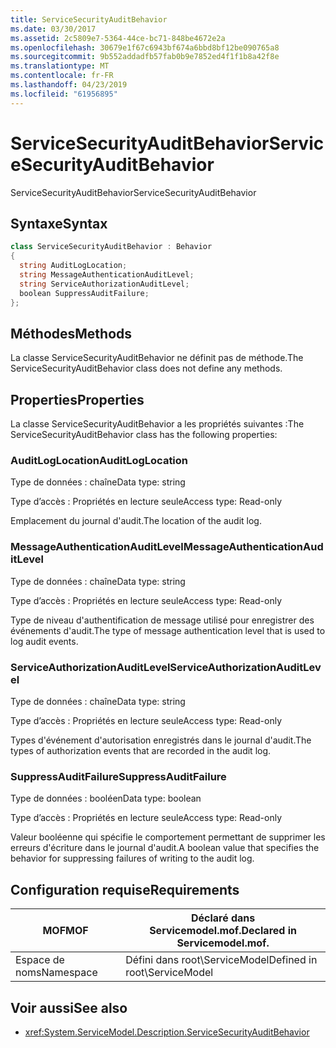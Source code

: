 ```yaml
---
title: ServiceSecurityAuditBehavior
ms.date: 03/30/2017
ms.assetid: 2c5809e7-5364-44ce-bc71-848be4672e2a
ms.openlocfilehash: 30679e1f67c6943bf674a6bbd8bf12be090765a8
ms.sourcegitcommit: 9b552addadfb57fab0b9e7852ed4f1f1b8a42f8e
ms.translationtype: MT
ms.contentlocale: fr-FR
ms.lasthandoff: 04/23/2019
ms.locfileid: "61956895"
---
```

# <a name="servicesecurityauditbehavior"></a><span data-ttu-id="dbf91-102">ServiceSecurityAuditBehavior</span><span class="sxs-lookup"><span data-stu-id="dbf91-102">ServiceSecurityAuditBehavior</span></span>
<span data-ttu-id="dbf91-103">ServiceSecurityAuditBehavior</span><span class="sxs-lookup"><span data-stu-id="dbf91-103">ServiceSecurityAuditBehavior</span></span>  
  
## <a name="syntax"></a><span data-ttu-id="dbf91-104">Syntaxe</span><span class="sxs-lookup"><span data-stu-id="dbf91-104">Syntax</span></span>  
  
```csharp  
class ServiceSecurityAuditBehavior : Behavior  
{  
  string AuditLogLocation;  
  string MessageAuthenticationAuditLevel;  
  string ServiceAuthorizationAuditLevel;  
  boolean SuppressAuditFailure;  
};  
```  
  
## <a name="methods"></a><span data-ttu-id="dbf91-105">Méthodes</span><span class="sxs-lookup"><span data-stu-id="dbf91-105">Methods</span></span>  
 <span data-ttu-id="dbf91-106">La classe ServiceSecurityAuditBehavior ne définit pas de méthode.</span><span class="sxs-lookup"><span data-stu-id="dbf91-106">The ServiceSecurityAuditBehavior class does not define any methods.</span></span>  
  
## <a name="properties"></a><span data-ttu-id="dbf91-107">Properties</span><span class="sxs-lookup"><span data-stu-id="dbf91-107">Properties</span></span>  
 <span data-ttu-id="dbf91-108">La classe ServiceSecurityAuditBehavior a les propriétés suivantes :</span><span class="sxs-lookup"><span data-stu-id="dbf91-108">The ServiceSecurityAuditBehavior class has the following properties:</span></span>  
  
### <a name="auditloglocation"></a><span data-ttu-id="dbf91-109">AuditLogLocation</span><span class="sxs-lookup"><span data-stu-id="dbf91-109">AuditLogLocation</span></span>  
 <span data-ttu-id="dbf91-110">Type de données : chaîne</span><span class="sxs-lookup"><span data-stu-id="dbf91-110">Data type: string</span></span>  
  
 <span data-ttu-id="dbf91-111">Type d’accès : Propriétés en lecture seule</span><span class="sxs-lookup"><span data-stu-id="dbf91-111">Access type: Read-only</span></span>  
  
 <span data-ttu-id="dbf91-112">Emplacement du journal d'audit.</span><span class="sxs-lookup"><span data-stu-id="dbf91-112">The location of the audit log.</span></span>  
  
### <a name="messageauthenticationauditlevel"></a><span data-ttu-id="dbf91-113">MessageAuthenticationAuditLevel</span><span class="sxs-lookup"><span data-stu-id="dbf91-113">MessageAuthenticationAuditLevel</span></span>  
 <span data-ttu-id="dbf91-114">Type de données : chaîne</span><span class="sxs-lookup"><span data-stu-id="dbf91-114">Data type: string</span></span>  
  
 <span data-ttu-id="dbf91-115">Type d’accès : Propriétés en lecture seule</span><span class="sxs-lookup"><span data-stu-id="dbf91-115">Access type: Read-only</span></span>  
  
 <span data-ttu-id="dbf91-116">Type de niveau d'authentification de message utilisé pour enregistrer des événements d'audit.</span><span class="sxs-lookup"><span data-stu-id="dbf91-116">The type of message authentication level that is used to log audit events.</span></span>  
  
### <a name="serviceauthorizationauditlevel"></a><span data-ttu-id="dbf91-117">ServiceAuthorizationAuditLevel</span><span class="sxs-lookup"><span data-stu-id="dbf91-117">ServiceAuthorizationAuditLevel</span></span>  
 <span data-ttu-id="dbf91-118">Type de données : chaîne</span><span class="sxs-lookup"><span data-stu-id="dbf91-118">Data type: string</span></span>  
  
 <span data-ttu-id="dbf91-119">Type d’accès : Propriétés en lecture seule</span><span class="sxs-lookup"><span data-stu-id="dbf91-119">Access type: Read-only</span></span>  
  
 <span data-ttu-id="dbf91-120">Types d'événement d'autorisation enregistrés dans le journal d'audit.</span><span class="sxs-lookup"><span data-stu-id="dbf91-120">The types of authorization events that are recorded in the audit log.</span></span>  
  
### <a name="suppressauditfailure"></a><span data-ttu-id="dbf91-121">SuppressAuditFailure</span><span class="sxs-lookup"><span data-stu-id="dbf91-121">SuppressAuditFailure</span></span>  
 <span data-ttu-id="dbf91-122">Type de données : booléen</span><span class="sxs-lookup"><span data-stu-id="dbf91-122">Data type: boolean</span></span>  
  
 <span data-ttu-id="dbf91-123">Type d’accès : Propriétés en lecture seule</span><span class="sxs-lookup"><span data-stu-id="dbf91-123">Access type: Read-only</span></span>  
  
 <span data-ttu-id="dbf91-124">Valeur booléenne qui spécifie le comportement permettant de supprimer les erreurs d'écriture dans le journal d'audit.</span><span class="sxs-lookup"><span data-stu-id="dbf91-124">A boolean value that specifies the behavior for suppressing failures of writing to the audit log.</span></span>  
  
## <a name="requirements"></a><span data-ttu-id="dbf91-125">Configuration requise</span><span class="sxs-lookup"><span data-stu-id="dbf91-125">Requirements</span></span>  
  
|<span data-ttu-id="dbf91-126">MOF</span><span class="sxs-lookup"><span data-stu-id="dbf91-126">MOF</span></span>|<span data-ttu-id="dbf91-127">Déclaré dans Servicemodel.mof.</span><span class="sxs-lookup"><span data-stu-id="dbf91-127">Declared in Servicemodel.mof.</span></span>|  
|---------|-----------------------------------|  
|<span data-ttu-id="dbf91-128">Espace de noms</span><span class="sxs-lookup"><span data-stu-id="dbf91-128">Namespace</span></span>|<span data-ttu-id="dbf91-129">Défini dans root\ServiceModel</span><span class="sxs-lookup"><span data-stu-id="dbf91-129">Defined in root\ServiceModel</span></span>|  
  
## <a name="see-also"></a><span data-ttu-id="dbf91-130">Voir aussi</span><span class="sxs-lookup"><span data-stu-id="dbf91-130">See also</span></span>

- <xref:System.ServiceModel.Description.ServiceSecurityAuditBehavior>
